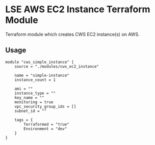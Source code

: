 # LSE AWS EC2 Instance Terraform Module

Terraform module which creates CWS EC2 instance(s) on AWS.

## Usage

```hcl
module "cws_simple_instance" {
    source = "./modules/cws_ec2_instance"

    name = "simple-instance"
    instance_count = 1

    ami = ""
    instance_type = ""
    key_name = ""
    monitoring = true
    vpc_security_group_ids = []
    subnet_id = ""

    tags = {
        Terraformed = "true"
        Environment = "dev"
    }
}
```